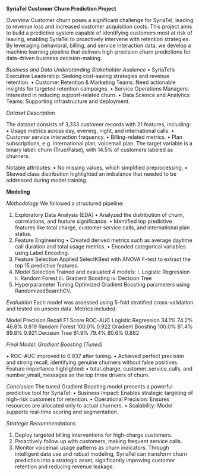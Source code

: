  **SyriaTel Customer Churn Prediction Project**

*Overview*
Customer churn poses a significant challenge for SyriaTel, leading to revenue loss and increased customer acquisition costs. This project aims to build a predictive system capable of identifying customers most at risk of leaving, enabling SyriaTel to proactively intervene with retention strategies. By leveraging behavioral, billing, and service interaction data, we develop a machine learning pipeline that delivers high-precision churn predictions for data-driven business decision-making.

*Business and Data Understanding*
*Stakeholder Audience*
•	SyriaTel’s Executive Leadership: Seeking cost-saving strategies and revenue retention.
•	Customer Retention & Marketing Teams: Need actionable insights for targeted retention campaigns.
•	Service Operations Managers: Interested in reducing support-related churn.
•	Data Science and Analytics Teams: Supporting infrastructure and deployment.

*Dataset Description*

The dataset consists of 3,333 customer records with 21 features, including:
•	Usage metrics across day, evening, night, and international calls.
•	Customer service interaction frequency.
•	Billing-related metrics.
•	Plan subscriptions, e.g. international plan, voicemail plan.
The target variable is a binary label: churn (True/False), with 14.5% of customers labeled as churners.

Notable attributes:
•	No missing values, which simplified preprocessing.
•	Skewed class distribution highlighted an imbalance that needed to be addressed during model training.


**Modeling**

*Methodology*
We followed a structured pipeline:
1.	Exploratory Data Analysis (EDA)
•	Analyzed the distribution of churn, correlations, and feature significance.
•	Identified top predictive features like total charge, customer service calls, and international plan status.
2.	Feature Engineering
•	Created derived metrics such as average daytime call duration and total usage metrics.
•	Encoded categorical variables using Label Encoding.
3.	Feature Selection
Applied SelectKBest with ANOVA F-test to extract the top 15 predictive features.
4.	Model Selection
Trained and evaluated 4 models:
i.	Logistic Regression
ii.	Random Forest
iii.	Gradient Boosting
iv.	Decision Tree
5.	Hyperparameter Tuning
Optimized Gradient Boosting parameters using RandomizedSearchCV.

 *Evaluation*
Each model was assessed using 5-fold stratified cross-validation and tested on unseen data. Metrics included:

Model	Precision	Recall	F1 Score	ROC-AUC
Logistic Regression	34.1%	74.2%	46.8%	0.819
Random Forest	100.0%			0.922
Gradient Boosting	100.0%	81.4%	89.8%	0.921
Decision Tree	81.9%	79.4%	80.6%	0.882



*Final Model: Gradient Boosting (Tuned)*

•	ROC-AUC improved to 0.937 after tuning.
•	Achieved perfect precision and strong recall, identifying genuine churners without false positives.
 Feature importance highlighted:
•	total_charge, customer_service_calls, and number_vmail_messages as the top three drivers of churn.

*Conclusion*
The tuned Gradient Boosting model presents a powerful predictive tool for SyriaTel:
•	Business Impact: Enables strategic targeting of high-risk customers for retention.
•	Operational Precision: Ensures resources are allocated only to actual churners.
•	Scalability: Model supports real-time scoring and segmentation.

 *Strategic Recommendations*
1.	Deploy targeted billing interventions for high-charge customers.
2.	Proactively follow up with customers, making frequent service calls.
3.	Monitor voicemail usage patterns as churn indicators.
Through intelligent data use and robust modeling, SyriaTel can transform churn prediction into a strategic asset, significantly improving customer retention and reducing revenue leakage.




